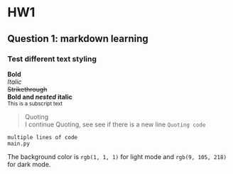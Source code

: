 # HW1

## Question 1: markdown learning

### Test different text styling
**Bold**  <br>
*Italic*  <br>
~~Strikethrough~~ <br>
**Bold and _nested_ italic** <br>
<sub>This is a subscript text</sub> <br>
>Quoting <br>
>I continue Quoting, see see if there is a new line
`Quoting code`

```
multiple lines of code
main.py
```
The background color is `rgb(1, 1, 1)` for light mode and `rgb(9, 105, 218)` for dark mode.
